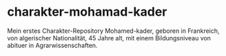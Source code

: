 # charakter-mohamad-kader
 Mein erstes Charakter-Repository
Mohamed-kader, geboren in Frankreich, von algerischer Nationalität, 45 Jahre alt, mit einem Bildungsniveau von abituer in Agrarwissenschaften.
